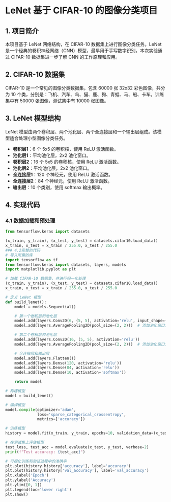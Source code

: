 # LeNet 基于 CIFAR-10 的图像分类项目

## 1. 项目简介
本项目基于 LeNet 网络结构，在 CIFAR-10 数据集上进行图像分类任务。LeNet 是一个经典的卷积神经网络（CNN）模型，最早用于手写数字识别，本次实验通过 CIFAR-10 数据集进一步了解 CNN 的工作原理和应用。

## 2. CIFAR-10 数据集
CIFAR-10 是一个常见的图像分类数据集，包含 60000 张 32x32 彩色图像，共分为 10 个类，分别是：飞机、汽车、鸟、猫、鹿、狗、青蛙、马、船、卡车。训练集中有 50000 张图像，测试集中有 10000 张图像。

## 3. LeNet 模型结构
LeNet 模型由两个卷积层、两个池化层、两个全连接层和一个输出层组成。该模型适合处理小型图像分类任务。

- **卷积层1**：6 个 5x5 的卷积核，使用 ReLU 激活函数。
- **池化层1**：平均池化层，2x2 池化窗口。
- **卷积层2**：16 个 5x5 的卷积核，使用 ReLU 激活函数。
- **池化层2**：平均池化层，2x2 池化窗口。
- **全连接层1**：120 个神经元，使用 ReLU 激活函数。
- **全连接层2**：84 个神经元，使用 ReLU 激活函数。
- **输出层**：10 个类别，使用 softmax 输出概率。

## 4. 实现代码

### 4.1 数据加载和预处理
```python
from tensorflow.keras import datasets

(x_train, y_train), (x_test, y_test) = datasets.cifar10.load_data()
x_train, x_test = x_train / 255.0, x_test / 255.0
### 4.2完整的代码
# 导入所需的库
import tensorflow as tf
from tensorflow.keras import datasets, layers, models
import matplotlib.pyplot as plt

# 加载 CIFAR-10 数据集，并进行归一化处理
(x_train, y_train), (x_test, y_test) = datasets.cifar10.load_data()
x_train, x_test = x_train / 255.0, x_test / 255.0

# 定义 LeNet 模型
def build_lenet():
    model = models.Sequential()

    # 第一个卷积层和池化层
    model.add(layers.Conv2D(6, (5, 5), activation='relu', input_shape=(32, 32, 3)))
    model.add(layers.AveragePooling2D(pool_size=(2, 2)))  # 添加池化窗口大小

    # 第二个卷积层和池化层
    model.add(layers.Conv2D(16, (5, 5), activation='relu'))
    model.add(layers.AveragePooling2D(pool_size=(2, 2)))  # 添加池化窗口大小

    # 全连接层和输出层
    model.add(layers.Flatten())
    model.add(layers.Dense(120, activation='relu'))
    model.add(layers.Dense(84, activation='relu'))
    model.add(layers.Dense(10, activation='softmax'))

    return model

# 构建模型
model = build_lenet()

# 编译模型
model.compile(optimizer='adam',
              loss='sparse_categorical_crossentropy',
              metrics=['accuracy'])

# 训练模型
history = model.fit(x_train, y_train, epochs=10, validation_data=(x_test, y_test))

# 在测试集上评估模型
test_loss, test_acc = model.evaluate(x_test, y_test, verbose=2)
print(f"Test accuracy: {test_acc}")

# 可视化训练和验证过程中的准确率
plt.plot(history.history['accuracy'], label='accuracy')
plt.plot(history.history['val_accuracy'], label='val_accuracy')
plt.xlabel('Epoch')
plt.ylabel('Accuracy')
plt.ylim([0, 1])
plt.legend(loc='lower right')
plt.show()
